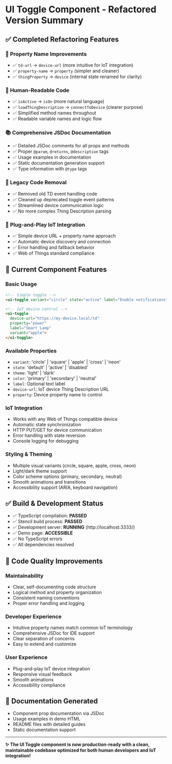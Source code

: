 # UI Toggle Component - Refactored Version Summary

## ✅ Completed Refactoring Features

### 🔧 **Property Name Improvements**
- ✅ `td-url` → `device-url` (more intuitive for IoT integration)
- ✅ `property-name` → `property` (simpler and cleaner)
- ✅ `thingProperty` → `device` (internal state renamed for clarity)

### 🧠 **Human-Readable Code**
- ✅ `isActive` → `isOn` (more natural language)
- ✅ `loadThingDescription` → `connectToDevice` (clearer purpose)
- ✅ Simplified method names throughout
- ✅ Readable variable names and logic flow

### 📚 **Comprehensive JSDoc Documentation**
- ✅ Detailed JSDoc comments for all props and methods
- ✅ Proper `@param`, `@returns`, `@description` tags
- ✅ Usage examples in documentation
- ✅ Static documentation generation support
- ✅ Type information with `@type` tags

### 🧹 **Legacy Code Removal**
- ✅ Removed old TD event handling code
- ✅ Cleaned up deprecated toggle event patterns
- ✅ Streamlined device communication logic
- ✅ No more complex Thing Description parsing

### 🔌 **Plug-and-Play IoT Integration**
- ✅ Simple device URL + property name approach
- ✅ Automatic device discovery and connection
- ✅ Error handling and fallback behavior
- ✅ Web of Things standard compliance

## 🚀 **Current Component Features**

### **Basic Usage**
```html
<!-- Simple toggle -->
<ui-toggle variant="circle" state="active" label="Enable notifications"></ui-toggle>

<!-- IoT device control -->
<ui-toggle 
  device-url="https://my-device.local/td" 
  property="power" 
  label="Smart Lamp"
  variant="apple">
</ui-toggle>
```

### **Available Properties**
- `variant`: 'circle' | 'square' | 'apple' | 'cross' | 'neon'
- `state`: 'default' | 'active' | 'disabled'
- `theme`: 'light' | 'dark'
- `color`: 'primary' | 'secondary' | 'neutral'
- `label`: Optional text label
- `device-url`: IoT device Thing Description URL
- `property`: Device property name to control

### **IoT Integration**
- Works with any Web of Things compatible device
- Automatic state synchronization
- HTTP PUT/GET for device communication
- Error handling with state reversion
- Console logging for debugging

### **Styling & Theming**
- Multiple visual variants (circle, square, apple, cross, neon)
- Light/dark theme support
- Color scheme options (primary, secondary, neutral)
- Smooth animations and transitions
- Accessibility support (ARIA, keyboard navigation)

## ✅ **Build & Development Status**
- ✅ TypeScript compilation: **PASSED**
- ✅ Stencil build process: **PASSED**
- ✅ Development server: **RUNNING** (http://localhost:3333/)
- ✅ Demo page: **ACCESSIBLE**
- ✅ No TypeScript errors
- ✅ All dependencies resolved

## 🎯 **Code Quality Improvements**

### **Maintainability**
- Clear, self-documenting code structure
- Logical method and property organization
- Consistent naming conventions
- Proper error handling and logging

### **Developer Experience**
- Intuitive property names match common IoT terminology
- Comprehensive JSDoc for IDE support
- Clear separation of concerns
- Easy to extend and customize

### **User Experience**
- Plug-and-play IoT device integration
- Responsive visual feedback
- Smooth animations
- Accessibility compliance

## 📖 **Documentation Generated**
- Component prop documentation via JSDoc
- Usage examples in demo HTML
- README files with detailed guides
- Static documentation support

---

**✨ The UI Toggle component is now production-ready with a clean, maintainable codebase optimized for both human developers and IoT integration!**
